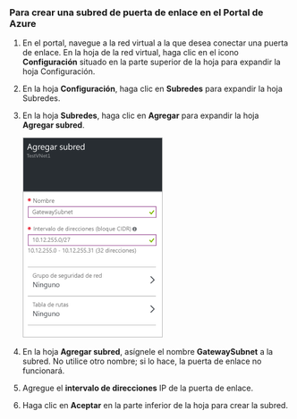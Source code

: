### Para crear una subred de puerta de enlace en el Portal de Azure

1. En el portal, navegue a la red virtual a la que desea conectar una puerta de enlace. En la hoja de la red virtual, haga clic en el icono **Configuración** situado en la parte superior de la hoja para expandir la hoja Configuración. 

2. En la hoja **Configuración**, haga clic en **Subredes** para expandir la hoja Subredes.

3. En la hoja **Subredes**, haga clic en **Agregar** para expandir la hoja **Agregar subred**.

	![Adición de la subred de puerta de enlace](./media/vpn-gateway-add-gwsubnet-rm-portal-include/addgwsubnet250.png)

4. En la hoja **Agregar subred**, asígnele el nombre **GatewaySubnet** a la subred. No utilice otro nombre; si lo hace, la puerta de enlace no funcionará.

5. Agregue el **intervalo de direcciones** IP de la puerta de enlace.

6. Haga clic en **Aceptar** en la parte inferior de la hoja para crear la subred.

<!---HONumber=AcomDC_0406_2016-->
